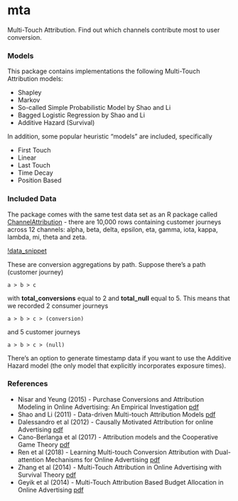# mta
Multi-Touch Attribution. Find out which channels contribute most to user conversion. 

### Models

This package contains implementations the following Multi-Touch Attribution models:

* Shapley 
* Markov
* So-called Simple Probabilistic Model by Shao and Li
* Bagged Logistic Regression by Shao and Li
* Additive Hazard (Survival)

In addition, some popular heuristic “models” are included, specifically

* First Touch
* Linear
* Last Touch
* Time Decay
* Position Based

### Included Data

The package comes with the same test data set as an R package called [ChannelAttribution](https://cran.r-project.org/web/packages/ChannelAttribution/ChannelAttribution.pdf)  - there are 10,000 rows containing customer journeys across 12 channels: alpha, beta, delta, epsilon, eta, gamma, iota, kappa, lambda, mi, theta and zeta.

[!data_snippet](/img/data_snippet.png)

These are conversion aggregations by path. Suppose  there’s a path  (customer journey)
```
a > b > c
```
with **total_conversions** equal to 2 and **total_null** equal to 5. This means that we recorded 2 consumer journeys
```
a > b > c > (conversion)
```
and 5 customer journeys 
```
a > b > c > (null)
```

There’s an option to generate timestamp data if you want to use the Additive Hazard model (the only model that explicitly incorporates exposure times).

### References

* Nisar and Yeung (2015) - Purchase Conversions and Attribution Modeling in Online Advertising: An Empirical Investigation [pdf](https://eprints.soton.ac.uk/380534/1/GHLEFMG_FGMJHM_VJ1QM9QF.pdf)
* Shao and Li (2011)  - Data-driven Multi-touch Attribution Models [pdf](http://www0.cs.ucl.ac.uk/staff/w.zhang/rtb-papers/data-conv-att.pdf)
* Dalessandro et al (2012) - Causally Motivated Attribution for online Advertising [pdf](https://dstillery.com/wp-content/uploads/2016/07/CAUSALLY-MOTIVATED-ATTRIBUTION.pdf)
* Cano-Berlanga et al  (2017) - Attribution models and the Cooperative Game Theory [pdf](https://www.recercat.cat/bitstream/handle/2072/290758/201702.pdf?sequence=1)
* Ren et al (2018) - Learning Multi-touch Conversion Attribution
with Dual-attention Mechanisms for Online Advertising [pdf](https://arxiv.org/pdf/1808.03737.pdf)
* Zhang et al (2014)  - Multi-Touch Attribution in Online Advertising with Survival Theory [pdf](http://www0.cs.ucl.ac.uk/staff/w.zhang/rtb-papers/attr-survival.pdf)
* Geyik et al (2014) - Multi-Touch Attribution Based Budget Allocation in Online Advertising [pdf](https://arxiv.org/pdf/1502.06657.pdf)